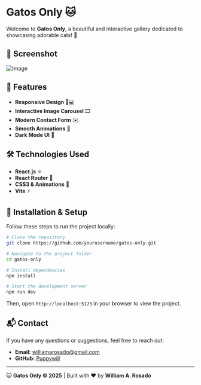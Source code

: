 # Gatos Only 🐱

Welcome to **Gatos Only**, a beautiful and interactive gallery dedicated to showcasing adorable cats! 🐾

## 📸 Screenshot
![Image](https://github.com/user-attachments/assets/782ec8a7-deb5-464b-be39-c5a9c0624db0)

## 🚀 Features
- **Responsive Design** 📱💻
- **Interactive Image Carousel** 🎞️
- **Modern Contact Form** ✉️
- **Smooth Animations** 🎨
- **Dark Mode UI** 🌙

## 🛠️ Technologies Used
- **React.js** ⚛️
- **React Router** 🚏
- **CSS3 & Animations** 🎨
- **Vite** ⚡

## 🔧 Installation & Setup
Follow these steps to run the project locally:

```bash
# Clone the repository
git clone https://github.com/yourusername/gatos-only.git

# Navigate to the project folder
cd gatos-only

# Install dependencies
npm install

# Start the development server
npm run dev
```

Then, open `http://localhost:5173` in your browser to view the project.

## 📬 Contact
If you have any questions or suggestions, feel free to reach out:
- **Email:** williamarosado@gmail.com
- **GitHub:** [Puppywill](https://github.com/Puppywill)

---
🐱 **Gatos Only © 2025** | Built with ❤️ by **William A. Rosado**


